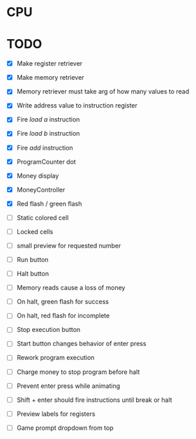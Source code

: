 # CPU

# TODO

- [x] Make register retriever
- [x] Make memory retriever
- [x] Memory retriever must take arg of how many values to read
- [x] Write address value to instruction register
- [x] Fire *load a* instruction
- [x] Fire *load b* instruction
- [x] Fire *add* instruction
- [x] ProgramCounter dot
- [x] Money display
- [x] MoneyController

- [x] Red flash / green flash
- [ ] Static colored cell
- [ ] Locked cells
- [ ] small preview for requested number

- [ ] Run button
- [ ] Halt button
- [ ] Memory reads cause a loss of money
- [ ] On halt, green flash for success
- [ ] On halt, red flash for incomplete
- [ ] Stop execution button
- [ ] Start button changes behavior of enter press

- [ ] Rework program execution
- [ ] Charge money to stop program before halt

- [ ] Prevent enter press while animating
- [ ] Shift + enter should fire instructions until break or halt
- [ ] Preview labels for registers
- [ ] Game prompt dropdown from top
